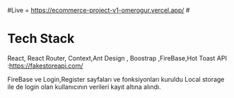 
#Live =  https://ecommerce-project-v1-omerogur.vercel.app/ #

# Tech Stack # 
React, React Router, Context,Ant Design , Boostrap ,FireBase,Hot Toast API :https://fakestoreapi.com/


FireBase ve Login,Register sayfaları ve fonksiyonları kuruldu Local storage ile de login olan kullanıcının verileri kayıt altına alındı.

